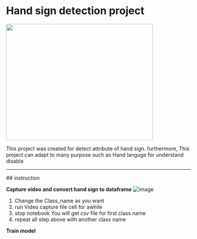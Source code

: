 # Hand sign detection project

<img src='https://github.com/Intraraksa/ML-projects/blob/master/Project/Hand-sign-detection/utils/love_file.jpg' width=400 height = 317>

This project was created for detect attribute of hand sign. furthermore, This project can adapt to many purpose such as Hand languge for understand disable

<hr>
## instruction

**Capture video and convert hand sign to dataframe**
![image](https://user-images.githubusercontent.com/38306547/137626049-f3be1f8f-b7e6-4e77-9691-898ce4af48a8.png)
1. Change the Class_name as you want
2. run Video capture file cell for awhile 
3. stop notebook You will get csv file for first class name
4. repeat all step above with another class name

**Train model**
